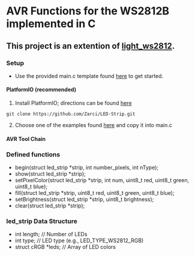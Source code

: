 # AVR Functions for the WS2812B implemented in C
## This project is an extention of [light_ws2812](https://github.com/cpldcpu/light_ws2812).
 

### Setup
- Use the provided main.c template found [here](https://github.com/Zarci/LED-Strip/blob/main/PlatformIO/src/main.c) to get started.

#### PlatformIO (recommended) 

1. Install PlatformIO; directions can be found [here](https://github.com/Zarci/LED-Strip/blob/main/Ece484_platformio.pdf)

```git clone https://github.com/Zarci/LED-Strip.git```

2. Choose one of the examples found [here](https://github.com/Zarci/LED-Strip/tree/main/PlatformIO/test/Examples) and copy it into main.c

#### AVR Tool Chain


### Defined functions
- begin(struct led_strip *strip, int number_pixels, int nType);
- show(struct led_strip *strip);
- setPixelColor(struct led_strip *strip, int num, uint8_t red, uint8_t green, uint8_t blue);
- fill(struct led_strip *strip, uint8_t red, uint8_t green, uint8_t blue);
- setBrightness(struct led_strip *strip, uint8_t brightness);
- clear(struct led_strip *strip);

### led_strip Data Structure
- int length;             // Number of LEDs
- int type;               // LED type (e.g., LED_TYPE_WS2812_RGB)
- struct cRGB *leds;      // Array of LED colors
